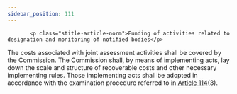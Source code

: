 ```yaml
---
sidebar_position: 111
---
```

           <p class="stitle-article-norm">Funding of activities related to designation and monitoring of notified bodies</p>
   <p class="norm">The costs associated with joint assessment activities
 shall be covered by the Commission. The Commission shall, by means of 
implementing acts, lay down the scale and structure of recoverable costs
 and other necessary implementing rules. Those implementing acts shall 
be adopted in accordance with the examination procedure referred to in 
<a href='../CHAPTER X/Article 114 - Committee procedure'> Article 114</a>(3).</p>